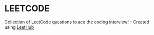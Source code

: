 # LEETCODE
Collection of LeetCode questions to ace the coding interview! - Created using [LeetHub](https://github.com/QasimWani/LeetHub)
